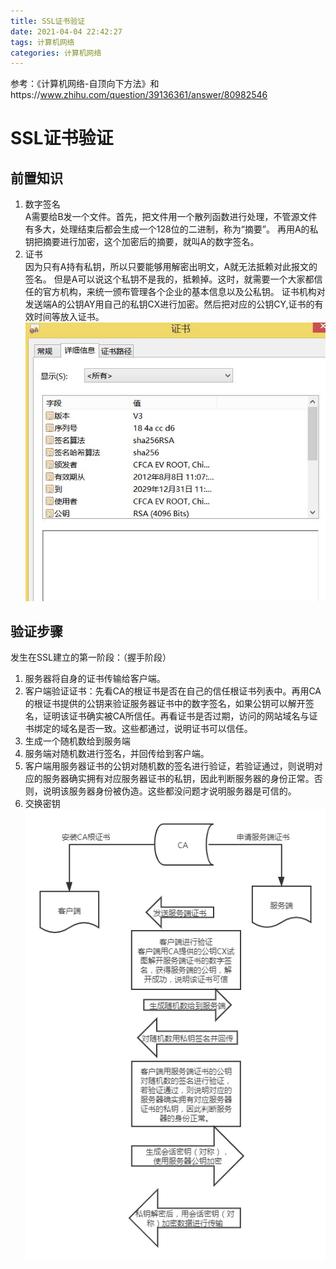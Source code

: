 ```yaml
---
title: SSL证书验证
date: 2021-04-04 22:42:27
tags: 计算机网络
categories: 计算机网络
---
```

参考：《计算机网络-自顶向下方法》和https://www.zhihu.com/question/39136361/answer/80982546
# SSL证书验证
## 前置知识
1. 数字签名  
   A需要给B发一个文件。首先，把文件用一个散列函数进行处理，不管源文件有多大，处理结束后都会生成一个128位的二进制，称为“摘要”。
再用A的私钥把摘要进行加密，这个加密后的摘要，就叫A的数字签名。  
2. 证书  
   因为只有A持有私钥，所以只要能够用解密出明文，A就无法抵赖对此报文的签名。
   但是A可以说这个私钥不是我的，抵赖掉。这时，就需要一个大家都信任的官方机构，来统一颁布管理各个企业的基本信息以及公私钥。
   证书机构对发送端A的公钥AY用自己的私钥CX进行加密。然后把对应的公钥CY,证书的有效时间等放入证书。
![证书图](./SSL证书验证/证书.JPG)

## 验证步骤
发生在SSL建立的第一阶段：（握手阶段）
1. 服务器将自身的证书传输给客户端。
2. 客户端验证证书：先看CA的根证书是否在自己的信任根证书列表中。再用CA的根证书提供的公钥来验证服务器证书中的数字签名，如果公钥可以解开签名，证明该证书确实被CA所信任。再看证书是否过期，访问的网站域名与证书绑定的域名是否一致。这些都通过，说明证书可以信任。
3. 生成一个随机数给到服务端
4. 服务端对随机数进行签名，并回传给到客户端。
5. 客户端用服务器证书的公钥对随机数的签名进行验证，若验证通过，则说明对应的服务器确实拥有对应服务器证书的私钥，因此判断服务器的身份正常。否则，说明该服务器身份被伪造。这些都没问题才说明服务器是可信的。
6. 交换密钥
![步骤](./SSL证书验证/SSL验证.png)